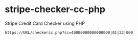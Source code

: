 # stripe-checker-cc-php
Stripe Credit Card Checker using PHP

`https://URL/checkercc.php?cc=40000000000000000|01|22|000`
